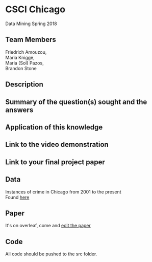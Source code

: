 # CSCI Chicago
Data Mining Spring 2018

## Team Members
Friedrich Amouzou,  
Maria Knigge,  
Maria (Sol) Pazos,  
Brandon Stone  

## Description
## Summary of the question(s) sought and the answers
## Application of this knowledge
## Link to the video demonstration
## Link to your final project paper

## Data
Instances of crime in Chicago from 2001 to the present  
Found [here](https://catalog.data.gov/dataset/crimes-2001-to-present-398a4)

## Paper
It's on overleaf, come and [edit the paper](https://www.overleaf.com/14223690jyqrsfzswswx)

## Code
All code should be pushed to the src folder.

